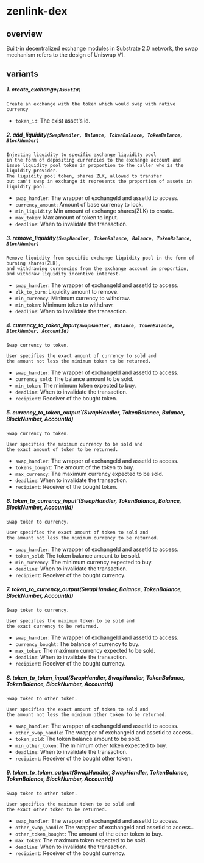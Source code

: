 # zenlink-dex

## overview
 Built-in decentralized exchange modules in Substrate 2.0 network, 
 the swap mechanism refers to the design of Uniswap V1.
 
## variants

##### 1. create_exchange`(AssetId)`
```
Create an exchange with the token which would swap with native currency
```

- `token_id`: The exist asset's id.

##### 2. add_liquidity`(SwapHandler, Balance, TokenBalance, TokenBalance, BlockNumber)`

```
Injecting liquidity to specific exchange liquidity pool 
in the form of depositing currencies to the exchange account and 
issue liquidity pool token in proportion to the caller who is the liquidity provider. 
The liquidity pool token, shares ZLK, allowed to transfer 
but can't swap in exchange it represents the proportion of assets in liquidity pool.
```

- `swap_handler`: The wrapper of exchangeId and assetId to access.
- `currency_amount`: Amount of base currency to lock.
- `min_liquidity`: Min amount of exchange shares(ZLK) to create.
- `max_token`: Max amount of token to input.
- `deadline`: When to invalidate the transaction.

##### 3. remove_liquidity`(SwapHandler, TokenBalance, Balance, TokenBalance, BlockNumber)`

```
Remove liquidity from specific exchange liquidity pool in the form of burning shares(ZLK), 
and withdrawing currencies from the exchange account in proportion, 
and withdraw liquidity incentive interest.
```

- `swap_handler`: The wrapper of exchangeId and assetId to access.
- `zlk_to_burn`: Liquidity amount to remove.
- `min_currency`: Minimum currency to withdraw.
- `min_token`: Minimum token to withdraw.
- `deadline`: When to invalidate the transaction.

##### 4. currency_to_token_input`(SwapHandler, Balance, TokenBalance, BlockNumber, AccountId)`
```
Swap currency to token.

User specifies the exact amount of currency to sold and 
the amount not less the minimum token to be returned.
```

- `swap_handler`: The wrapper of exchangeId and assetId to access.
- `currency_sold`: The balance amount to be sold.
- `min_token`: The minimum token expected to buy.
- `deadline`: When to invalidate the transaction.
- `recipient`: Receiver of the bought token.

##### 5. currency_to_token_output`(SwapHandler, TokenBalance, Balance, BlockNumber, AccountId)
```
Swap currency to token.

User specifies the maximum currency to be sold and 
the exact amount of token to be returned.
```

- `swap_handler`: The wrapper of exchangeId and assetId to access.
- `tokens_bought`: The amount of the token to buy.
- `max_currency`: The maximum currency expected to be sold.
- `deadline`: When to invalidate the transaction.
- `recipient`: Receiver of the bought token.

##### 6. token_to_currency_input`(SwapHandler, TokenBalance, Balance, BlockNumber, AccountId)
```
Swap token to currency.

User specifies the exact amount of token to sold and 
the amount not less the minimum currency to be returned.
```

- `swap_handler`: The wrapper of exchangeId and assetId to access.
- `token_sold`: The token balance amount to be sold.
- `min_currency`: The minimum currency expected to buy.
- `deadline`: When to invalidate the transaction.
- `recipient`: Receiver of the bought currency.

##### 7. token_to_currency_output(SwapHandler, Balance, TokenBalance, BlockNumber, AccountId)
```
Swap token to currency.

User specifies the maximum token to be sold and 
the exact currency to be returned.
```

- `swap_handler`: The wrapper of exchangeId and assetId to access.
- `currency_bought`: The balance of currency to buy.
- `max_token`: The maximum currency expected to be sold.
- `deadline`: When to invalidate the transaction.
- `recipient`: Receiver of the bought currency.

##### 8. token_to_token_input(SwapHandler, SwapHandler, TokenBalance, TokenBalance, BlockNumber, AccountId)
```
Swap token to other token.

User specifies the exact amount of token to sold and 
the amount not less the minimum other token to be returned.
```

- `swap_handler`: The wrapper of exchangeId and assetId to access.
- `other_swap_handle`: The wrapper of exchangeId and assetId to access..
- `token_sold`: The token balance amount to be sold.
- `min_other_token`: The minimum other token expected to buy.
- `deadline`: When to invalidate the transaction.
- `recipient`: Receiver of the bought other token.

##### 9. token_to_token_output(SwapHandler, SwapHandler, TokenBalance, TokenBalance, BlockNumber, AccountId)

```
Swap token to other token.

User specifies the maximum token to be sold and 
the exact other token to be returned.
```

- `swap_handler`: The wrapper of exchangeId and assetId to access.
- `other_swap_handle`: The wrapper of exchangeId and assetId to access..
- `other_token_bought`: The amount of the other token to buy.
- `max_token`: The maximum token expected to be sold.
- `deadline`: When to invalidate the transaction.
- `recipient`: Receiver of the bought currency.